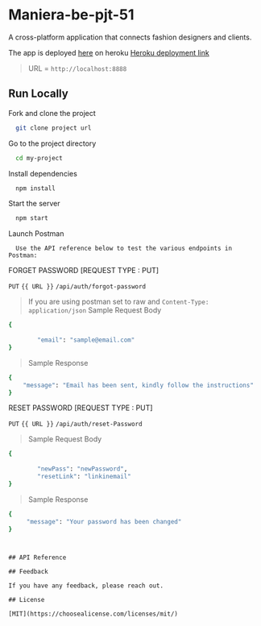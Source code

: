 # Maniera-be-pjt-51

A cross-platform application that connects fashion designers and clients.

The app is deployed [here](https://maniera-dev.herokuapp.com/) on heroku
[Heroku deployment link](https://maniera-dev.herokuapp.com/)
> URL = ```http://localhost:8888```

## Run Locally

Fork and clone the project

```bash
  git clone project url
```

Go to the project directory

```bash
  cd my-project
```

Install dependencies

```bash
  npm install
```

Start the server

```bash
  npm start
```

Launch Postman

```Postman
  Use the API reference below to test the various endpoints in Postman: 
 ```
 <p>FORGET PASSWORD [REQUEST TYPE : PUT]</p>
 
```PUT``` ```{{ URL }}``` ```/api/auth/forgot-password```
> If you are using postman set to raw and ```Content-Type: application/json```
> Sample Request Body
```sh
{
       
        "email": "sample@email.com"
}
```
> Sample Response
```sh
{
    "message": "Email has been sent, kindly follow the instructions"
}
```
<p>RESET PASSWORD [REQUEST TYPE : PUT]</p>
 
```PUT``` ```{{ URL }}``` ```/api/auth/reset-Password```
> Sample Request Body
```sh
{
       
        "newPass": "newPassword",
        "resetLink": "linkinemail"
}
```
> Sample Response
```sh
{
     "message": "Your password has been changed"
}
```
```


## API Reference

## Feedback

If you have any feedback, please reach out.

## License

[MIT](https://choosealicense.com/licenses/mit/)
